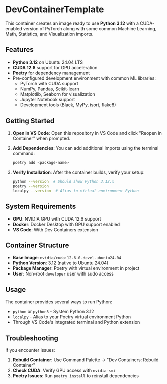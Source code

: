 # DevContainerTemplate

This container creates an image ready to use **Python 3.12** with a CUDA-enabled version of PyTorch along with some common Machine Learning, Math, Statistics, and Visualization imports.

## Features

- **Python 3.12** on Ubuntu 24.04 LTS
- **CUDA 12.6** support for GPU acceleration
- **Poetry** for dependency management
- Pre-configured development environment with common ML libraries:
  - PyTorch with CUDA support
  - NumPy, Pandas, Scikit-learn
  - Matplotlib, Seaborn for visualization
  - Jupyter Notebook support
  - Development tools (Black, MyPy, isort, flake8)

## Getting Started

1. **Open in VS Code**: Open this repository in VS Code and click "Reopen in Container" when prompted.

2. **Add Dependencies**: You can add additional imports using the terminal command:
   ```bash
   poetry add <package-name>
   ```

3. **Verify Installation**: After the container builds, verify your setup:
   ```bash
   python --version  # Should show Python 3.12.x
   poetry --version
   localpy --version  # Alias to virtual environment Python
   ```

## System Requirements

- **GPU**: NVIDIA GPU with CUDA 12.6 support
- **Docker**: Docker Desktop with GPU support enabled
- **VS Code**: With Dev Containers extension

## Container Structure

- **Base Image**: `nvidia/cuda:12.6.0-devel-ubuntu24.04`
- **Python Version**: 3.12 (native to Ubuntu 24.04)
- **Package Manager**: Poetry with virtual environment in project
- **User**: Non-root `developer` user with sudo access

## Usage

The container provides several ways to run Python:

- `python` or `python3` - System Python 3.12
- `localpy` - Alias to your Poetry virtual environment Python
- Through VS Code's integrated terminal and Python extension

## Troubleshooting

If you encounter issues:

1. **Rebuild Container**: Use Command Palette → "Dev Containers: Rebuild Container"
2. **Check CUDA**: Verify GPU access with `nvidia-smi`
3. **Poetry Issues**: Run `poetry install` to reinstall dependencies